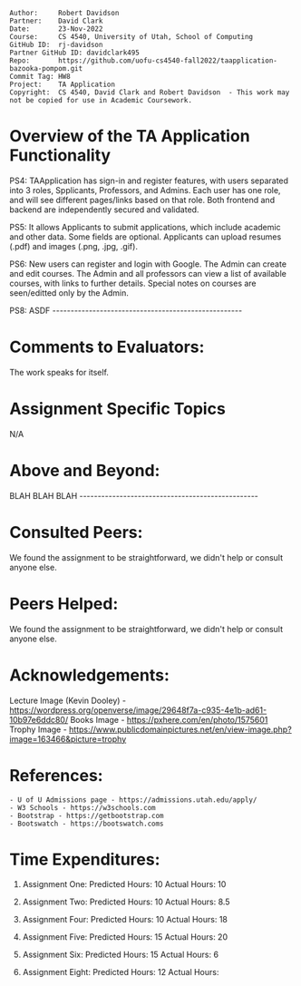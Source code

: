 ```
Author:     Robert Davidson
Partner:    David Clark
Date:       23-Nov-2022
Course:     CS 4540, University of Utah, School of Computing
GitHub ID:  rj-davidson
Partner GitHub ID: davidclark495
Repo:       https://github.com/uofu-cs4540-fall2022/taapplication-bazooka-pompom.git
Commit Tag: HW8
Project:    TA Application
Copyright:  CS 4540, David Clark and Robert Davidson  - This work may not be copied for use in Academic Coursework.
```
# Overview of the TA Application Functionality
    
PS4:
    TAApplication has sign-in and register features, with users separated
    into 3 roles, Spplicants, Professors, and Admins. Each user has one role, and will see
    different pages/links based on that role. Both frontend and backend are independently secured
    and validated.

PS5:
    It allows Applicants to submit applications, which include academic and other data. Some fields are optional.
    Applicants can upload resumes (.pdf) and images (.png, .jpg, .gif).

PS6:
    New users can register and login with Google. The Admin can create and edit courses. The Admin and all professors can view 
    a list of available courses, with links to further details. Special notes on courses are seen/editted only by the Admin.

PS8:
    ASDF ----------------------------------------------------



# Comments to Evaluators:

The work speaks for itself.

# Assignment Specific Topics

N/A

# Above and Beyond:

BLAH BLAH BLAH -------------------------------------------------

# Consulted Peers:

We found the assignment to be straightforward, we didn't help or consult anyone else.

# Peers Helped:

We found the assignment to be straightforward, we didn't help or consult anyone else.

# Acknowledgements:  

Lecture Image (Kevin Dooley) - https://wordpress.org/openverse/image/29648f7a-c935-4e1b-ad61-10b97e6ddc80/
Books Image - https://pxhere.com/en/photo/1575601
Trophy Image - https://www.publicdomainpictures.net/en/view-image.php?image=163466&picture=trophy

# References:

    - U of U Admissions page - https://admissions.utah.edu/apply/
    - W3 Schools - https://w3schools.com
    - Bootstrap - https://getbootstrap.com
    - Bootswatch - https://bootswatch.coms

# Time Expenditures:

   1. Assignment One: Predicted Hours: 10 Actual Hours: 10
   2. Assignment Two: Predicted Hours: 10 Actual Hours: 8.5
   
   4. Assignment Four: Predicted Hours: 10 Actual Hours: 18
   5. Assignment Five: Predicted Hours: 15 Actual Hours: 20
   6. Assignment Six: Predicted Hours: 15 Actual Hours:  6
   
   8. Assignment Eight: Predicted Hours: 12 Actual Hours:  
